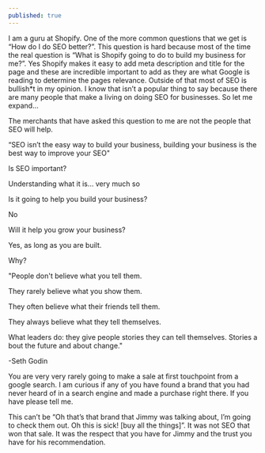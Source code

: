 ```yaml
---
published: true
---
```

I am a guru at Shopify. One of the more common questions that we get is “How do I do SEO better?”. This question is hard because most of the time the real question is “What is Shopify going to do to build my business for me?”. Yes Shopify makes it easy to add meta description and title for the page and these are incredible important to add as they are what Google is reading to determine the pages relevance. Outside of that most of SEO is bullish*t in my opinion. I know that isn’t a popular thing to say because there are many people that make a living on doing SEO for businesses. So let me expand…

The merchants that have asked this question to me are not the people that SEO will help.

“SEO isn’t the easy way to build your business, building your business is the best way to improve your SEO"

Is SEO important?

Understanding what it is… very much so

Is it going to help you build your business?

No

Will it help you grow your business?

Yes, as long as you are built.

Why?

"People don't believe what you tell them.

They rarely believe what you show them.

They often believe what their friends tell them.

They always believe what they tell themselves.

What leaders do: they give people stories they can tell themselves. Stories about the future and about change."

-Seth Godin

You are very very rarely going to make a sale at first touchpoint from a google search. I am curious if any of you have found a brand that you had never heard of in a search engine and made a purchase right there. If you have please tell me.

This can’t be “Oh that’s that brand that Jimmy was talking about, I’m going to check them out. Oh this is sick! [buy all the things]”. It was not SEO that won that sale. It was the respect that you have for Jimmy and the trust you have for his recommendation.
